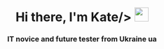<h1 align="center">Hi there, I'm Kate/>
<img src="https://github.com/blackcater/raw/main/images/Hi.gif" height="32"/></h1>
<h3 align="center">IT novice and future tester from Ukraine ua</h3>
